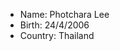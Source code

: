 - Name: Photchara Lee
- Birth: 24/4/2006
- Country: Thailand

<!---
Dximoxd/Dximoxd is a ✨ special ✨ repository because its `README.md` (this file) appears on your GitHub profile.
You can click the Preview link to take a look at your changes.
--->
